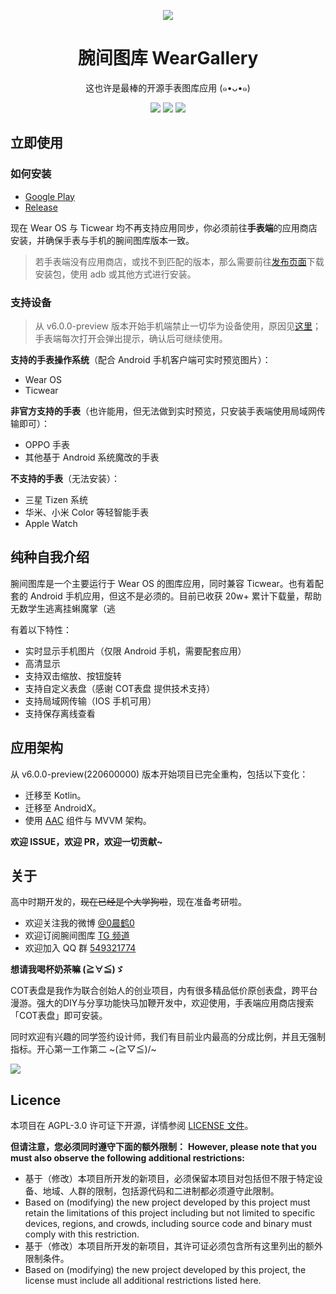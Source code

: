 <p align="center"><img src="https://i.loli.net/2020/05/02/hXfD1v6wEgLuUtW.png" /></p>
<h1 align="center">腕间图库 WearGallery</h1>
<p align="center">这也许是最棒的开源手表图库应用 (๑•ᴗ•๑)</p>
<p align="center">
   <a href="https://github.com/liangchenhe55/wear-gallery/releases"><img src="https://img.shields.io/github/release-pre/liangchenhe55/wear-gallery.svg?style=flat-square"></a>
   <a target="_blank" href="https://play.google.com/store/apps/details?id=cc.chenhe.weargallery"><img src="https://img.shields.io/badge/download-play%20store-green.svg?style=flat-square"></a>
   <a href="https://github.com/liangchenhe55/wear-gallery/blob/master/LICENSE"><img src="https://img.shields.io/github/license/liangchenhe55/wear-gallery.svg?style=flat-square"></a>
</p>

## 立即使用

### 如何安装

- [Google Play](https://play.google.com/store/apps/details?id=cc.chenhe.weargallery)
- [Release](https://github.com/liangchenhe55/wear-gallery/releases)

现在 Wear OS 与 Ticwear 均不再支持应用同步，你必须前往**手表端**的应用商店安装，并确保手表与手机的腕间图库版本一致。

> 若手表端没有应用商店，或找不到匹配的版本，那么需要前往[发布页面](https://github.com/liangchenhe55/wear-gallery/releases)下载安装包，使用 adb 或其他方式进行安装。

### 支持设备

> 从 v6.0.0-preview 版本开始手机端禁止一切华为设备使用，原因见[这里](https://github.com/liangchenhe55/wear-gallery/wiki/huawei_zh)；手表端每次打开会弹出提示，确认后可继续使用。

**支持的手表操作系统**（配合 Android 手机客户端可实时预览图片）：

- Wear OS
- Ticwear

**非官方支持的手表**（也许能用，但无法做到实时预览，只安装手表端使用局域网传输即可）：

- OPPO 手表
- 其他基于 Android 系统魔改的手表

**不支持的手表**（无法安装）：

- 三星 Tizen 系统
- 华米、小米 Color 等轻智能手表
- Apple Watch

## 纯种自我介绍

腕间图库是一个主要运行于 Wear OS 的图库应用，同时兼容 Ticwear。也有着配套的 Android 手机应用，但这不是必须的。目前已收获 20w+ 累计下载量，帮助无数学生逃离挂蝌魔掌（逃

有着以下特性：

- 实时显示手机图片（仅限 Android 手机，需要配套应用）
- 高清显示
- 支持双击缩放、按钮旋转
- 支持自定义表盘（感谢 COT表盘 提供技术支持）
- 支持局域网传输（IOS 手机可用）
- 支持保存离线查看

## 应用架构

从 v6.0.0-preview(220600000) 版本开始项目已完全重构，包括以下变化：

- 迁移至 Kotlin。
- 迁移至 AndroidX。
- 使用 [AAC](https://developer.android.com/topic/libraries/architecture) 组件与 MVVM 架构。

**欢迎 ISSUE，欢迎 PR，欢迎一切贡献~**

## 关于

高中时期开发的，~~现在已经是个大学狗啦~~，现在准备考研啦。

- 欢迎关注我的微博 [@0晨鹤0](https://weibo.com/liangchenhe55)
- 欢迎订阅腕间图库 [TG 频道](https://t.me/weargallery_news)
- 欢迎加入 QQ 群 [549321774](https://jq.qq.com/?_wv=1027&k=5lUanq2)

**想请我喝杯奶茶嘛 (≧∀≦)ゞ**

COT表盘是我作为联合创始人的创业项目，内有很多精品低价原创表盘，跨平台漫游。强大的DIY与分享功能快马加鞭开发中，欢迎使用，手表端应用商店搜索「COT表盘」即可安装。

同时欢迎有兴趣的同学签约设计师，我们有目前业内最高的分成比例，并且无强制指标。开心第一工作第二 ~\(≧▽≦)/~

![](https://i.loli.net/2018/12/05/5c0796f667cf3.png)

## Licence

本项目在 AGPL-3.0 许可证下开源，详情参阅 [LICENSE 文件](https://github.com/liangchenhe55/wear-gallery/blob/master/LICENSE)。

**但请注意，您必须同时遵守下面的额外限制：**
**However, please note that you must also observe the following additional restrictions:**

- 基于（修改）本项目所开发的新项目，必须保留本项目对包括但不限于特定设备、地域、人群的限制，包括源代码和二进制都必须遵守此限制。
- Based on (modifying) the new project developed by this project must retain the limitations of this project including but not limited to specific devices, regions, and crowds, including source code and binary must comply with this restriction.
- 基于（修改）本项目所开发的新项目，其许可证必须包含所有这里列出的额外限制条件。
- Based on (modifying) the new project developed by this project, the license must include all additional restrictions listed here.